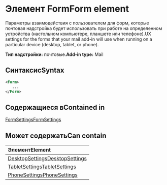 # <a name="form-element"></a><span data-ttu-id="a92e1-101">Элемент Form</span><span class="sxs-lookup"><span data-stu-id="a92e1-101">Form element</span></span>

<span data-ttu-id="a92e1-102">Параметры взаимодействия с пользователем для форм, которые почтовая надстройка будет использовать при работе на определенном устройства (настольном компьютере, планшете или телефоне).</span><span class="sxs-lookup"><span data-stu-id="a92e1-102">UX settings for the forms that your mail add-in will use when running on a particular device (desktop, tablet, or phone).</span></span>

<span data-ttu-id="a92e1-103">**Тип надстройки:** почтовые.</span><span class="sxs-lookup"><span data-stu-id="a92e1-103">**Add-in type:** Mail</span></span>

## <a name="syntax"></a><span data-ttu-id="a92e1-104">Синтаксис</span><span class="sxs-lookup"><span data-stu-id="a92e1-104">Syntax</span></span>

```XML
<Form>
   ...
</Form>
```

## <a name="contained-in"></a><span data-ttu-id="a92e1-105">Содержащиеся в</span><span class="sxs-lookup"><span data-stu-id="a92e1-105">Contained in</span></span>

[<span data-ttu-id="a92e1-106">FormSettings</span><span class="sxs-lookup"><span data-stu-id="a92e1-106">FormSettings</span></span>](formsettings.md)


## <a name="can-contain"></a><span data-ttu-id="a92e1-107">Может содержать</span><span class="sxs-lookup"><span data-stu-id="a92e1-107">Can contain</span></span>

|<span data-ttu-id="a92e1-108">**Элемент**</span><span class="sxs-lookup"><span data-stu-id="a92e1-108">**Element**</span></span>|
|:-----|
|[<span data-ttu-id="a92e1-109">DesktopSettings</span><span class="sxs-lookup"><span data-stu-id="a92e1-109">DesktopSettings</span></span>](desktopsettings.md)|
|[<span data-ttu-id="a92e1-110">TabletSettings</span><span class="sxs-lookup"><span data-stu-id="a92e1-110">TabletSettings</span></span>](tabletsettings.md)|
|[<span data-ttu-id="a92e1-111">PhoneSettings</span><span class="sxs-lookup"><span data-stu-id="a92e1-111">PhoneSettings</span></span>](phonesettings.md)|

